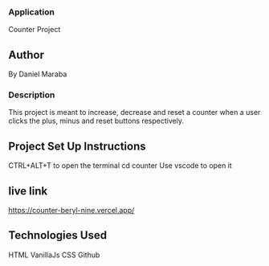 ###  Application
Counter Project

## Author
By Daniel Maraba

### Description
This project is meant to increase, decrease and reset a counter when a user clicks the plus, minus and reset buttons respectively.

## Project Set Up Instructions
CTRL+ALT+T to open the terminal
cd counter
Use vscode to open it

## live link
https://counter-beryl-nine.vercel.app/

## Technologies Used
HTML
VanillaJs
CSS
Github

<!-- ## Support
You can reach out to me via my email: danielkmaraba@gmail.com

## License
The project is under MIT -->